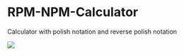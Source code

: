 # RPM-NPM-Calculator
Calculator with polish notation and reverse polish notation 

<img src="https://i.ibb.co/kKZ1JH1/main-logo-calc.jpg">
